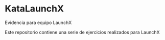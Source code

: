 # KataLaunchX
Evidencia para equipo LaunchX

Este repositorio contiene una serie de ejercicios realizados para LaunchX
